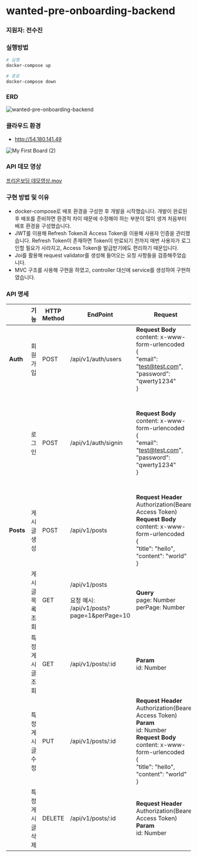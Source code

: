 # wanted-pre-onboarding-backend

### 지원자: 전수진

### 실행방법

```bash
# 실행
docker-compose up

# 종료
docker-compose down
```

### ERD

![wanted-pre-onboarding-backend](https://github.com/mackerel-10/wanted-pre-onboarding-backend/assets/67633810/ed98da13-3033-477a-b12f-4ce3e9025d3d)

### 클라우드 환경

- http://54.180.141.49

![My First Board (2)](https://github.com/mackerel-10/wanted-pre-onboarding-backend/assets/67633810/c04c2950-056e-4638-8c03-a4d20e6fa7b2)

### API 데모 영상

[프리온보딩 데모영상.mov](https://drive.google.com/file/d/14bwhAW-Pw6OPY9DA0B6ycO05_Vz1f2_L/view?usp=sharing)

### 구현 방법 및 이유

- docker-compose로 배포 환경을 구성한 후 개발을 시작했습니다. 개발이 완료된 후 배포를 준비하면 환경적 차이 때문에 수정해야 하는 부분이 많이 생겨 처음부터 배포 환경을 구성했습니다.
- JWT를 이용해 Refresh Token과 Access Token을 이용해 사용자 인증을 관리했습니다. Refresh Token이 존재하면 Token이 만료되기 전까지 매번 사용자가 로그인할 필요가 사라지고, Access Token을 발급받기에도 편리하기 때문입니다.
- Joi를 활용해 request validator를 생성해 들어오는 요청 사항들을 검증해주었습니다.
- MVC 구조를 사용해 구현을 하였고, controller 대신에 service를 생성하여 구현하였습니다.

### API 명세

|           | 기능             | HTTP Method | EndPoint                                                            | Request                                                                                                                                                                                           | Response                                                                                                                                                                         |
| --------- | ---------------- | ----------- | ------------------------------------------------------------------- | ------------------------------------------------------------------------------------------------------------------------------------------------------------------------------------------------- | -------------------------------------------------------------------------------------------------------------------------------------------------------------------------------- |
| **Auth**  | 회원가입         | POST        | /api/v1/auth/users                                                  | **Request Body**<br>content: x-www-form-urlencoded<br>{<br> "email": "test@test.com",<br> "password": "qwerty1234"<br>}                                                                           | - 200: 회원가입 했습니다.<br>- 400: 사용자가 있습니다.                                                                                                                           |
|           | 로그인           | POST        | /api/v1/auth/signin                                                 | **Request Body**<br>content: x-www-form-urlencoded<br>{<br> "email": "test@test.com",<br> "password": "qwerty1234"<br>}                                                                           | - 200: 로그인 했습니다.<br>Header: <br>X-Refresh-Token(Bearer, Refresh Token), Authorization(Bearer, Access Token)<br>- 400: 잘못된 비밀번호입니다.<br>- 404: 사용자가 없습니다. |
| **Posts** | 게시글 생성      | POST        | /api/v1/posts                                                       | **Request Header**<br>Authorization(Bearer, Access Token)<br>**Request Body**<br>content: x-www-form-urlencoded<br>{<br> "title": "hello",<br> "content": "world"<br>}                            | - 201: 게시글이 작성됐습니다.                                                                                                                                                    |
|           | 게시글 목록 조회 | GET         | /api/v1/posts<br><br>요청 예시: /api/v1/posts?page=1&perPage=10<br> | **Query**<br>page: Number<br>perPage: Number<br>                                                                                                                                                  | - 200: 게시글 목록을 불러왔습니다.<br>- 404: 게시글이 없습니다.                                                                                                                  |
|           | 특정 게시글 조회 | GET         | /api/v1/posts/:id                                                   | **Param**<br>id: Number                                                                                                                                                                           | - 200: 게시글을 불러왔습니다.<br>- 404: 게시글이 없습니다.                                                                                                                       |
|           | 특정 게시글 수정 | PUT         | /api/v1/posts/:id                                                   | **Request Header**<br>Authorization(Bearer, Access Token)<br>**Param**<br>id: Number<br>**Request Body**<br>content: x-www-form-urlencoded<br>{<br> "title": "hello",<br> "content": "world"<br>} | - 200: 게시글을 수정했습니다.<br>- 404: 게시글을 수정할 수 없습니다.                                                                                                             |
|           | 특정 게시글 삭제 | DELETE      | /api/v1/posts/:id                                                   | **Request Header**<br>Authorization(Bearer, Access Token)<br>**Param**<br>id: Number                                                                                                              | - 200: 게시글을 삭제했습니다.<br>- 404: 게시글을 삭제할 수 없습니다.                                                                                                             |
